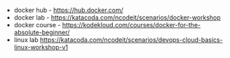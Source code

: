 * docker hub -  https://hub.docker.com/
* docker lab - https://katacoda.com/ncodeit/scenarios/docker-workshop
* docker course - https://kodekloud.com/courses/docker-for-the-absolute-beginner/
* linux lab https://katacoda.com/ncodeit/scenarios/devops-cloud-basics-linux-workshop-v1
